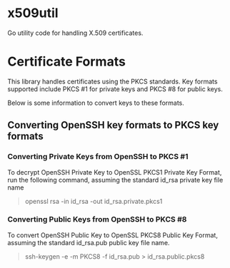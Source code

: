 x509util
========

Go utility code for handling X.509 certificates.

Certificate Formats
===================

This library handles certificates using the PKCS standards. Key formats
supported include PKCS #1 for private keys and PKCS #8 for public keys.

Below is some information to convert keys to these formats.

Converting OpenSSH key formats to PKCS key formats
--------------------------------------------------

### Converting Private Keys from OpenSSH to PKCS #1

To decrypt OpenSSH Private Key to OpenSSL PKCS1 Private Key Format, run
the following command, assuming the standard id_rsa private key file
name

> openssl rsa -in id_rsa -out id_rsa.private.pkcs1

### Converting Public Keys from OpenSSH to PKCS #8

To convert OpenSSH Public Key to OpenSSL PKCS8 Public Key Format,
assuming the standard id_rsa.pub public key file name.

> ssh-keygen -e -m PKCS8 -f id_rsa.pub > id_rsa.public.pkcs8